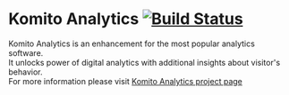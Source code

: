 # Komito Analytics [![Build Status](https://api.travis-ci.org/Datamart/Komito.svg?branch=master)](http://travis-ci.org/Datamart/Komito) 
Komito Analytics is an enhancement for the most popular analytics software.<br>
It unlocks power of digital analytics with additional insights about visitor's behavior.<br>
For more information please visit [Komito Analytics project page](http://datamart.github.io/Komito)
